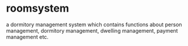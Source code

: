# roomsystem
a dormitory management system which contains functions about person management, dormitory management, dwelling management, payment management etc.
